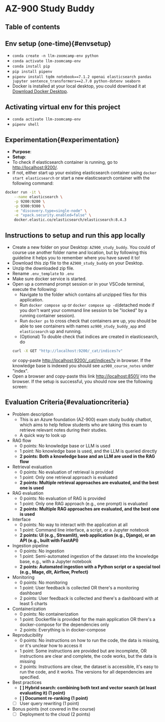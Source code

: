 # AZ-900 Study Buddy

## Table of contents


## Env setup (one-time){#envsetup}
* ```conda create -n llm-zoomcamp-env python```
* ```conda activate llm-zoomcamp-env```
* ```conda install pip```
* ```pip install pipenv```
* ```pipenv install tqdm notebook==7.1.2 openai elasticsearch pandas jupyter sentence_transformers==2.7.0 python-dotenv seaborn```
* Docker is installed at your local desktop, you could download it at [Download Docker Desktop](https://www.docker.com/products/docker-desktop/).

## Activating virtual env for this project
* ```conda activate llm-zoomcamp-env```
* ```pipenv shell```

## Experimentation{#experimentation}
* **Purpose**:
* **Setup**:
* To check if elasticsearch container is running, go to [http://localhost:9200/](http://localhost:9200/).
* If not, either start up your existing elasticsearch container using `docker start elasticsearch` or start a new elasticsearch container with the following command: 
```bash
docker run -it \
    --name elasticsearch \
    -p 9200:9200 \
    -p 9300:9300 \
    -e "discovery.type=single-node" \
    -e "xpack.security.enabled=false" \
    docker.elastic.co/elasticsearch/elasticsearch:8.4.3
```

## Instructions to setup and run this app locally
* Create a new folder on your Desktop: `AZ900_study_buddy`. You could of course use another folder name and location, but by following this guideline it helps you to remember where you have saved it to!
* Download this zip file to the `AZ900_study_buddy` on your Desktop.
* Unzip the downloaded zip file.
* Rename `.env_template` to `.env`
* Make sure docker service is started.
* Open up a command prompt session or in your VSCode terminal, execute the following:
    * Navigate to the folder which contains all unzipped files for this application.
    * Run `docker compose up` or `docker compose up -d`(detached mode if you don't want your command line session to be "locked" by a running container session).
    * Run `docker ps` to cross check that containers are up, you should be able to see containers with names `az900_study_buddy_app` and `elasticsearch` up and running.
    * (Optional) To double check that indices are created in elasticsearch, do
    ```bash
    curl -X GET "http://localhost:9200/_cat/indices?v"
    ```
    or copy-paste [http://localhost:9200/_cat/indices?v](http://localhost:9200/_cat/indices?v) in browser. If the knowledge base is indexed you should see `az900_course_notes` under "index".
* Open a browser and copy-paste this link [http://localhost:8501/](http://localhost:8501/) into the browser. If the setup is successful, you should now see the following screen: 


## Evaluation Criteria{#evaluationcriteria}

* Problem description
    * This is an Azure foundation (AZ-900) exam study buddy chatbot, which aims to help fellow students who are taking this exam to retrieve relevant notes during their studies.
    * A quick way to look up
* RAG flow
    * 0 points: No knowledge base or LLM is used
    * 1 point: No knowledge base is used, and the LLM is queried directly
    * **2 points: Both a knowledge base and an LLM are used in the RAG flow** 
* Retrieval evaluation
    * 0 points: No evaluation of retrieval is provided
    * 1 point: Only one retrieval approach is evaluated
    * **2 points: Multiple retrieval approaches are evaluated, and the best one is used**
* RAG evaluation
    * 0 points: No evaluation of RAG is provided
    * 1 point: Only one RAG approach (e.g., one prompt) is evaluated
    * **2 points: Multiple RAG approaches are evaluated, and the best one is used**
* Interface
   * 0 points: No way to interact with the application at all
   * 1 point: Command line interface, a script, or a Jupyter notebook
   * **2 points: UI (e.g., Streamlit), web application (e.g., Django), or an API (e.g., built with FastAPI)** 
* Ingestion pipeline
   * 0 points: No ingestion
   * 1 point: Semi-automated ingestion of the dataset into the knowledge base, e.g., with a Jupyter notebook
   * **2 points: Automated ingestion with a Python script or a special tool (e.g., Mage, dlt, Airflow, Prefect)**
* Monitoring
   * 0 points: No monitoring
   * 1 point: User feedback is collected OR there's a monitoring dashboard
   * 2 points: User feedback is collected and there's a dashboard with at least 5 charts
* Containerization
    * 0 points: No containerization
    * 1 point: Dockerfile is provided for the main application OR there's a docker-compose for the dependencies only
    * 2 points: Everything is in docker-compose
* Reproducibility
    * 0 points: No instructions on how to run the code, the data is missing, or it's unclear how to access it
    * 1 point: Some instructions are provided but are incomplete, OR instructions are clear and complete, the code works, but the data is missing
    * 2 points: Instructions are clear, the dataset is accessible, it's easy to run the code, and it works. The versions for all dependencies are specified.
* Best practices
    * **[ ] Hybrid search: combining both text and vector search (at least evaluating it) (1 point)**
    * **[ ] Document re-ranking (1 point)**
    * [ ] User query rewriting (1 point)
* Bonus points (not covered in the course)
    * [ ] Deployment to the cloud (2 points)
